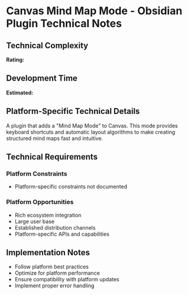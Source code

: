 # Canvas Mind Map Mode - Obsidian Plugin Technical Notes

## Technical Complexity
**Rating:** 

## Development Time
**Estimated:** 

## Platform-Specific Technical Details
A plugin that adds a "Mind Map Mode" to Canvas. This mode provides keyboard shortcuts and automatic layout algorithms to make creating structured mind maps fast and intuitive.

## Technical Requirements

### Platform Constraints
- Platform-specific constraints not documented

### Platform Opportunities
- Rich ecosystem integration
- Large user base
- Established distribution channels
- Platform-specific APIs and capabilities

## Implementation Notes
- Follow platform best practices
- Optimize for platform performance
- Ensure compatibility with platform updates
- Implement proper error handling
